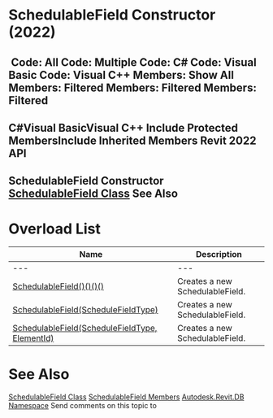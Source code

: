 # SchedulableField Constructor (2022)

﻿
 Code: All Code: Multiple Code: C# Code: Visual Basic Code: Visual C++  Members: Show All Members: Filtered Members: Filtered Members: Filtered   
---  
C#Visual BasicVisual C++
Include Protected MembersInclude Inherited Members
Revit 2022 API  
---  
SchedulableField Constructor   
[SchedulableField Class](84f03bb5-a9b8-581c-631c-6240b4954099.md "SchedulableField Class") See Also  
---  
# Overload List
| Name | Description |
| --- | --- |
| --- | --- | --- |
| [SchedulableField()()()()](234c4757-e3b9-e286-f243-e39ef60f418f.md "SchedulableField Constructor") | Creates a new SchedulableField. |
| [SchedulableField(ScheduleFieldType)](f07ddbfd-5220-2b63-4a65-468650114979.md "SchedulableField Constructor \(ScheduleFieldType\)") | Creates a new SchedulableField. |
| [SchedulableField(ScheduleFieldType, ElementId)](5d22ee48-76dd-c314-a551-b6f722eb49a3.md "SchedulableField Constructor \(ScheduleFieldType, ElementId\)") | Creates a new SchedulableField. |

# See Also
[SchedulableField Class](84f03bb5-a9b8-581c-631c-6240b4954099.md "SchedulableField Class")
[SchedulableField Members](ae26ab44-7895-a499-58f8-9563bf2ca1ad.md "SchedulableField Members")
[Autodesk.Revit.DB Namespace](87546ba7-461b-c646-cbb1-2cb8f5bff8b2.md "Autodesk.Revit.DB Namespace")
Send comments on this topic to 